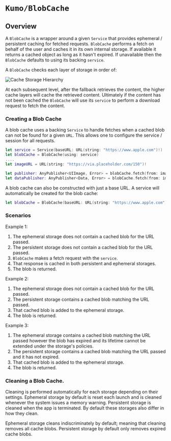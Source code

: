# ``Kumo/BlobCache``

## Overview

A ``BlobCache`` is a wrapper around a given ``Service`` that provides 
ephemeral / persistent caching for fetched requests. ``BlobCache`` performs 
a fetch on behalf of the user and caches it in its own internal storage. If 
available it returns a cached object as long as it hasn't expired. If 
unavailable then the ``BlobCache`` defaults to using its backing 
``service``.

A ``BlobCache`` checks each layer of storage in order of:

![Cache Storage Hierarchy](cache_storage_hierarchy)

At each subsequent level, after the fallback retrieves the content, the higher
cache layers will cache the retrieved content. Ultimately if the content has not
been cached the ``BlobCache`` will use its ``service`` to perform a download
request to fetch the content.

### Creating a Blob Cache

A blob cache uses a backing ``Service`` to handle fetches when a cached blob
can not be found for a given `URL`. This allows one to configure the service
/ session for all requests.

```swift
let service = Service(baseURL: URL(string: "https://www.apple.com")!)
let blobCache = BlobCache(using: service)
....
let imageURL = URL(string: "https://via.placeholder.com/150")!

let publisher: AnyPublisher<UIImage, Error> = blobCache.fetch(from: imageURL)
let dataPublisher: AnyPublisher<Data, Error> = blobCache.fetch(from: imageURL)
```

A blob cache can also be constructed with just a base URL. A service will
automatically be created for the blob cache:

```swift
let blobCache = BlobCache(baseURL: URL(string: "https://www.apple.com")!)
```

### Scenarios

Example 1:
1. The ephemeral storage does not contain a cached blob for the URL passed.
2. The persistent storage does not contain a cached blob for the URL passed.
3. ``BlobCache`` makes a fetch request with the ``service``.
4. That response is cached in both persistent and ephemeral storages.
5. The blob is returned.

Example 2:
1. The ephemeral storage does not contain a cached blob for the URL passed.
2. The persistent storage contains a cached blob matching the URL passed.
3. That cached blob is added to the ephemeral storage.
4. The blob is returned.

Example 3:
1. The ephemeral storage contains a cached blob matching the URL passed however
the blob has expired and its lifetime cannot be extended under the storage's
policies.
2. The persistent storage contains a cached blob matching the URL passed and
it has not expired.
3. That cached blob is added to the ephemeral storage.
4. The blob is returned.

### Cleaning a Blob Cache.

Cleaning is performed automatically for each storage depending on their 
settings. Ephemeral storage by default is reset each launch and is cleaned
whenever the system issues a memory warning. Persistent storage is cleaned when
the app is terminated. By default these storages also differ in how they clean.

Ephemeral storage cleans indiscriminately by default; meaning that cleaning
removes all cache blobs. Persistent storage by default only removes expired
cache blobs.
